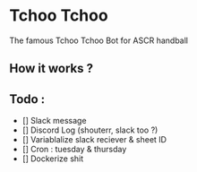 # Tchoo Tchoo

The famous Tchoo Tchoo Bot for ASCR handball

## How it works ? 

## Todo :
- [] Slack message
- [] Discord Log (shouterr, slack too ?)
- [] Variablalize slack reciever & sheet ID
- [] Cron : tuesday & thursday
- [] Dockerize shit
